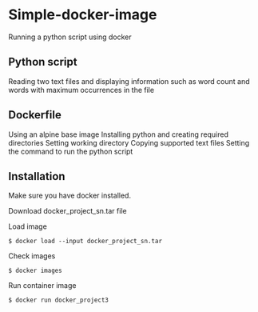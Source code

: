 # Simple-docker-image
Running a python script using docker

## Python script 
Reading two text files and displaying information such as word count and words with maximum occurrences in the file

## Dockerfile
Using an alpine base image
Installing python and creating required directories
Setting working directory 
Copying supported text files
Setting the command to run the python script

## Installation 

Make sure you have docker installed.

Download docker_project_sn.tar file

Load image

```
$ docker load --input docker_project_sn.tar
```
Check images
```
$ docker images
```
Run container image
```
$ docker run docker_project3
```

